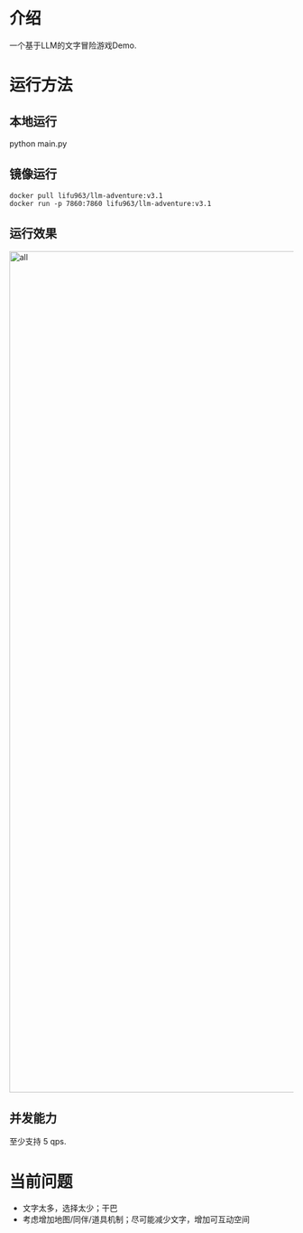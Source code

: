 # 介绍

一个基于LLM的文字冒险游戏Demo.

# 运行方法

## 本地运行

python main.py

## 镜像运行

```shell
docker pull lifu963/llm-adventure:v3.1
docker run -p 7860:7860 lifu963/llm-adventure:v3.1
```

## 运行效果

<img width="1489" alt="all" src="https://github.com/user-attachments/assets/0dc08d05-8c46-455d-adba-5720c06af4fa" />

## 并发能力

至少支持 5 qps.

# 当前问题

- 文字太多，选择太少；干巴
- 考虑增加地图/同伴/道具机制；尽可能减少文字，增加可互动空间
